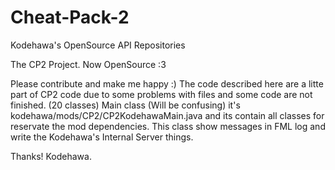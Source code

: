 Cheat-Pack-2
============

Kodehawa's OpenSource API Repositories

The CP2 Project. Now OpenSource :3

Please contribute and make me happy :)
The code described here are a litte part of CP2 code due to some problems with files and some code 
are not finished. (20 classes)
Main class (Will be confusing) it's kodehawa/mods/CP2/CP2KodehawaMain.java and its contain all classes for
reservate the mod dependencies. This class show messages in FML log and write the Kodehawa's Internal Server
things.

Thanks!
Kodehawa.
